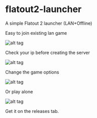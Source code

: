 flatout2-launcher
=================

A simple Flatout 2 launcher (LAN+Offline)

Easy to join existing lan game

![alt tag](https://raw.githubusercontent.com/edlf/flatout2-launcher/master/Screenshots/join.png)

Check your ip before creating the server

![alt tag](https://raw.githubusercontent.com/edlf/flatout2-launcher/master/Screenshots/host.png)

Change the game options

![alt tag](https://raw.githubusercontent.com/edlf/flatout2-launcher/master/Screenshots/options.png)

Or play alone

![alt tag](https://raw.githubusercontent.com/edlf/flatout2-launcher/master/Screenshots/singleplayer.png)

Get it on the releases tab.

